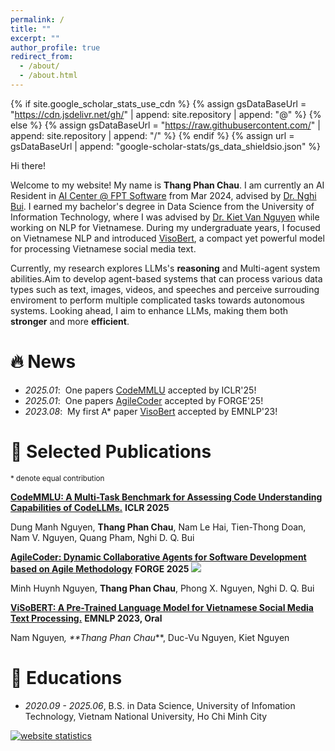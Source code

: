 ```yaml
---
permalink: /
title: ""
excerpt: ""
author_profile: true
redirect_from: 
  - /about/
  - /about.html
---
```


{% if site.google_scholar_stats_use_cdn %}
{% assign gsDataBaseUrl = "https://cdn.jsdelivr.net/gh/" | append: site.repository | append: "@" %}
{% else %}
{% assign gsDataBaseUrl = "https://raw.githubusercontent.com/" | append: site.repository | append: "/" %}
{% endif %}
{% assign url = gsDataBaseUrl | append: "google-scholar-stats/gs_data_shieldsio.json" %}

<span class='anchor' id='about-me'></span>

Hi there! 

Welcome to my website!
My name is **Thang Phan Chau**. I am currently an AI Resident in [AI Center @ FPT Software](https://fpt-aicenter.com/) from Mar 2024,
advised by [Dr. Nghi Bui](https://bdqnghi.github.io/). I earned my bachelor's degree in Data Science from the University of Information Technology, where I was advised by [Dr. Kiet Van Nguyen](https://scholar.google.com.vn/citations?user=v3RSwOkAAAAJ&hl=en) while working on NLP for Vietnamese. During my undergraduate years, I focused on Vietnamese NLP and introduced [VisoBert](https://aclanthology.org/2023.emnlp-main.315/), a compact yet powerful model for processing Vietnamese social media text. 

Currently, my research explores LLMs's **reasoning** and Multi-agent system abilities.Aim to develop agent-based systems that can process various data types such as text, images, videos, and speeches and perceive surrouding enviroment to perform multiple complicated tasks towards autonomous systems. Looking ahead, I aim to enhance LLMs, making them both **stronger** and more **efficient**.


# 🔥 News
<!-- - *2025.07*: &nbsp;Graduate from the FPT AI Residency Program! Huge thanks to my mentors, all my brothers and sisters in the program! -->
- *2025.01*: &nbsp;One papers [CodeMMLU](https://openreview.net/forum?id=CahIEKCu5Q) accepted by ICLR'25!
- *2025.01*: &nbsp;One papers [AgileCoder](https://arxiv.org/abs/2406.11912) accepted by FORGE'25!
- *2023.08*: &nbsp;My first A* paper [VisoBert](https://aclanthology.org/2023.emnlp-main.315/) accepted by EMNLP'23! 

# 📝 Selected Publications 
<sup>* denote equal contribution</sup>


[**CodeMMLU: A Multi-Task Benchmark for Assessing Code Understanding Capabilities of CodeLLMs.**](https://openreview.net/forum?id=CahIEKCu5Q)   **ICLR 2025**

Dung Manh Nguyen, **Thang Phan Chau**, Nam Le Hai, Tien-Thong Doan, Nam V. Nguyen, Quang Pham, Nghi D. Q. Bui

[**AgileCoder: Dynamic Collaborative Agents for Software Development based on Agile Methodology**](https://arxiv.org/abs/2406.11912)   **FORGE 2025** [![](https://img.shields.io/github/stars/FSoft-AI4Code/AgileCoder?style=social&label=Code+Stars)](https://github.com/FSoft-AI4Code/AgileCoder)

Minh Huynh Nguyen, **Thang Phan Chau**, Phong X. Nguyen, Nghi D. Q. Bui

[**ViSoBERT: A Pre-Trained Language Model for Vietnamese Social Media Text Processing.**](https://aclanthology.org/2023.emnlp-main.315/)   **EMNLP 2023, Oral**

Nam Nguyen<sup>*</sup>, **Thang Phan Chau<sup>*</sup>**, Duc-Vu Nguyen, Kiet Nguyen

<!-- ### Preprint
TBF

# 🎖 Honors and Awards 
TBF -->

# 📖 Educations
- *2020.09 - 2025.06*, B.S. in Data Science, University of Infomation Technology, Vietnam National University, Ho Chi Minh City


<!-- Statcounter code for personal website
http://horseee.github.io on Google Sites (new) -->
<script type="text/javascript">
var sc_project=12946013; 
var sc_invisible=1; 
var sc_security="08b61411"; 
</script>
<script type="text/javascript"
src="https://www.statcounter.com/counter/counter.js"
async></script>
<noscript><div class="statcounter"><a title="website
statistics" href="https://statcounter.com/"
target="_blank"><img class="statcounter"
src="https://c.statcounter.com/12946013/0/08b61411/1/"
alt="website statistics"
referrerPolicy="no-referrer-when-downgrade"></a></div></noscript>
<!-- End of Statcounter Code -->
